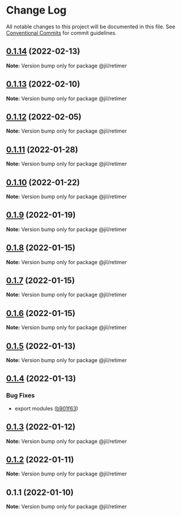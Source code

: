 # Change Log

All notable changes to this project will be documented in this file.
See [Conventional Commits](https://conventionalcommits.org) for commit guidelines.

## [0.1.14](https://github.com/jiljs/jil/compare/@jil/retimer@0.1.13...@jil/retimer@0.1.14) (2022-02-13)

**Note:** Version bump only for package @jil/retimer





## [0.1.13](https://github.com/jiljs/jil/compare/@jil/retimer@0.1.12...@jil/retimer@0.1.13) (2022-02-10)

**Note:** Version bump only for package @jil/retimer





## [0.1.12](https://github.com/jiljs/jil/compare/@jil/retimer@0.1.11...@jil/retimer@0.1.12) (2022-02-05)

**Note:** Version bump only for package @jil/retimer





## [0.1.11](https://github.com/jiljs/jil/compare/@jil/retimer@0.1.10...@jil/retimer@0.1.11) (2022-01-28)

**Note:** Version bump only for package @jil/retimer





## [0.1.10](https://github.com/jiljs/jil/compare/@jil/retimer@0.1.9...@jil/retimer@0.1.10) (2022-01-22)

**Note:** Version bump only for package @jil/retimer





## [0.1.9](https://github.com/jiljs/jil/compare/@jil/retimer@0.1.8...@jil/retimer@0.1.9) (2022-01-19)

**Note:** Version bump only for package @jil/retimer





## [0.1.8](https://github.com/jiljs/jil/compare/@jil/retimer@0.1.7...@jil/retimer@0.1.8) (2022-01-15)

**Note:** Version bump only for package @jil/retimer





## [0.1.7](https://github.com/jiljs/jil/compare/@jil/retimer@0.1.6...@jil/retimer@0.1.7) (2022-01-15)

**Note:** Version bump only for package @jil/retimer





## [0.1.6](https://github.com/jiljs/jil/compare/@jil/retimer@0.1.5...@jil/retimer@0.1.6) (2022-01-15)

**Note:** Version bump only for package @jil/retimer





## [0.1.5](https://github.com/jiljs/jil/compare/@jil/retimer@0.1.4...@jil/retimer@0.1.5) (2022-01-13)

**Note:** Version bump only for package @jil/retimer





## [0.1.4](https://github.com/jiljs/jil/compare/@jil/retimer@0.1.3...@jil/retimer@0.1.4) (2022-01-13)


### Bug Fixes

* export modules ([b901f63](https://github.com/jiljs/jil/commit/b901f6398decaffd4c643af5eef9971d431dff54))





## [0.1.3](https://github.com/jiljs/jil/compare/@jil/retimer@0.1.2...@jil/retimer@0.1.3) (2022-01-12)

**Note:** Version bump only for package @jil/retimer





## [0.1.2](https://github.com/jiljs/jil/compare/@jil/retimer@0.1.1...@jil/retimer@0.1.2) (2022-01-11)

**Note:** Version bump only for package @jil/retimer





## 0.1.1 (2022-01-10)

**Note:** Version bump only for package @jil/retimer
